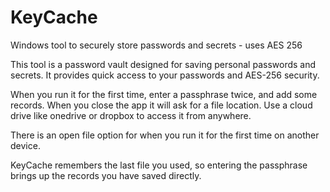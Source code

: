 # KeyCache
Windows tool to securely store passwords and secrets - uses AES 256

This tool is a password vault designed for saving personal passwords and secrets. It provides quick access to your passwords and AES-256 security.

When you run it for the first time, enter a passphrase twice, and add some records. When you close the app it will ask for a file location. Use a cloud drive like onedrive or dropbox to access it from anywhere.

There is an open file option for when you run it for the first time on another device.

KeyCache remembers the last file you used, so entering the passphrase brings up the records you have saved directly.
